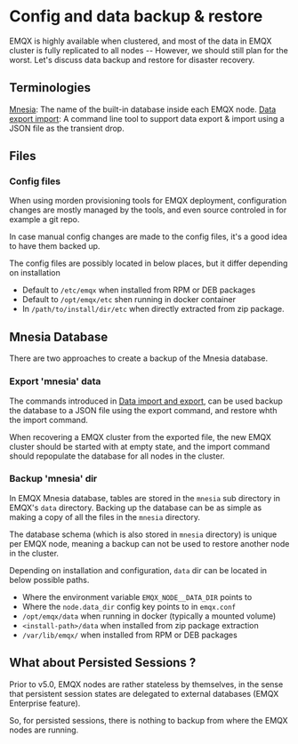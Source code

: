 # Config and data backup & restore

EMQX is highly available when clustered, and most of the data in EMQX cluster is
fully replicated to all nodes -- However, we should still plan for the worst.
Let's discuss data backup and restore for disaster recovery.

## Terminologies

[Mnesia](https://en.wikipedia.org/wiki/Mnesia): The name of the built-in database inside each EMQX node.
[Data export import](./data-import-and-export.md): A command line tool to support data export & import using a JSON file as the transient drop.

## Files

### Config files

When using morden provisioning tools for EMQX deployment, configuration changes
are mostly managed by the tools, and even source controled in for example a git repo.

In case manual config changes are made to the config files, it's a good idea to have them backed up.

The config files are possibly located in below places, but it differ depending on installation

* Default to `/etc/emqx` when installed from RPM or DEB packages
* Default to `/opt/emqx/etc` shen running in docker container
* In `/path/to/install/dir/etc` when directly extracted from zip package.

## Mnesia Database

There are two approaches to create a backup of the Mnesia database.

### Export 'mnesia' data

The commands introduced in [Data import and export](./data-import-and-export.md),
can be used backup the database to a JSON file using the export command,
and restore whth the import command.

When recovering a EMQX cluster from the exported file, the new EMQX cluster
should be started with at empty state, and the import command should
repopulate the database for all nodes in the cluster.

### Backup 'mnesia' dir

In EMQX Mnesia database, tables are stored in the `mnesia` sub directory in EMQX's `data` directory.
Backing up the database can be as simple as making a copy of all the files in the `mnesia` directory.

The database schema (which is also stored in `mnesia` directory) is unique per EMQX node, meaning
a backup can not be used to restore another node in the cluster.

Depending on installation and configuration, `data` dir can be located in below possible paths.

* Where the environment variable `EMQX_NODE__DATA_DIR` points to
* Where the `node.data_dir` config key points to in `emqx.conf`
* `/opt/emqx/data` when running in docker (typically a mounted volume)
* `<install-path>/data` when installed from zip package extraction
* `/var/lib/emqx/` when installed from RPM or DEB packages

## What about Persisted Sessions ?

Prior to v5.0, EMQX nodes are rather stateless by themselves, in the sense that persistent
session states are delegated to external databases (EMQX Enterprise feature).

So, for persisted sessions, there is nothing to backup from where the EMQX nodes are running.
